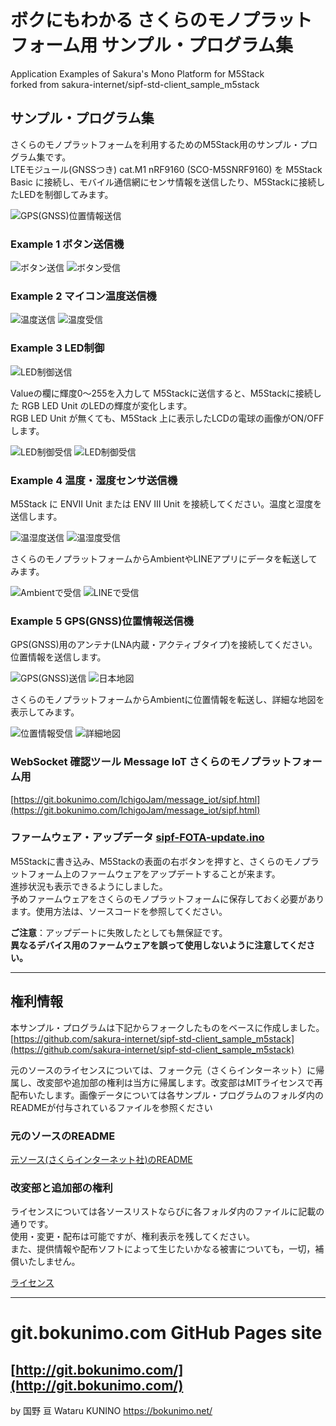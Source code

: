 # ボクにもわかる さくらのモノプラットフォーム用 サンプル・プログラム集
Application Examples of Sakura's Mono Platform for M5Stack  
forked from sakura-internet/sipf-std-client_sample_m5stack  

## サンプル・プログラム集
さくらのモノプラットフォームを利用するためのM5Stack用のサンプル・プログラム集です。  
LTEモジュール(GNSSつき) cat.M1 nRF9160 (SCO-M5SNRF9160) を M5Stack Basic に接続し、モバイル通信網にセンサ情報を送信したり、M5Stackに接続したLEDを制御してみます。  

![GPS(GNSS)位置情報送信](/images/ex05_gnss.gif)


### Example 1 ボタン送信機

![ボタン送信](/images/ex01_lcd01.gif)
![ボタン受信](/images/ex01_wstool.gif)

### Example 2 マイコン温度送信機

![温度送信](/images/ex02_lcd01.gif)
![温度受信](/images/ex02_wstool.gif)

### Example 3 LED制御

![LED制御送信](/images/ex03_wstool.gif)  

Valueの欄に輝度0～255を入力して M5Stackに送信すると、M5Stackに接続した RGB LED Unit のLEDの輝度が変化します。  
RGB LED Unit が無くても、M5Stack 上に表示したLCDの電球の画像がON/OFFします。

![LED制御受信](/images/ex03_lcd01.gif)
![LED制御受信](/images/ex03_lcd02.gif)

### Example 4 温度・湿度センサ送信機

M5Stack に ENVⅡ Unit または ENV Ⅲ Unit を接続してください。温度と湿度を送信します。  

![温湿度送信](/images/ex04_lcd02.gif)
![温湿度受信](/images/ex04_wstool.gif)  

さくらのモノプラットフォームからAmbientやLINEアプリにデータを転送してみます。  

![Ambientで受信](/images/ex04_ambient.gif)
![LINEで受信](/images/ex04_line.gif)  

### Example 5 GPS(GNSS)位置情報送信機

GPS(GNSS)用のアンテナ(LNA内蔵・アクティブタイプ)を接続してください。位置情報を送信します。  

![GPS(GNSS)送信](/images/ex05_lcd01.gif)
![日本地図](/images/ex05_lcd02.gif)

さくらのモノプラットフォームからAmbientに位置情報を転送し、詳細な地図を表示してみます。  

![位置情報受信](/images/ex05_wstool.gif)
![詳細地図](/images/ex05_ambient.gif)

### WebSocket 確認ツール Message IoT さくらのモノプラットフォーム用
  [https://git.bokunimo.com/IchigoJam/message_iot/sipf.html](https://git.bokunimo.com/IchigoJam/message_iot/sipf.html)

### ファームウェア・アップデータ [sipf-FOTA-update.ino](/sipf-FOTA-update/sipf-FOTA-update.ino)  

M5Stackに書き込み、M5Stackの表面の右ボタンを押すと、さくらのモノプラットフォーム上のファームウェアをアップデートすることが来ます。  
進捗状況も表示できるようにしました。  
予めファームウェアをさくらのモノプラットフォームに保存しておく必要があります。使用方法は、ソースコードを参照してください。  

**ご注意**：アップデートに失敗したとしても無保証です。  
**異なるデバイス用のファームウェアを誤って使用しないように注意してください。**  

-------------------------------------------------------------------------------------------------------

## 権利情報

本サンプル・プログラムは下記からフォークしたものをベースに作成しました。  
  [https://github.com/sakura-internet/sipf-std-client_sample_m5stack](https://github.com/sakura-internet/sipf-std-client_sample_m5stack)

元のソースのライセンスについては、フォーク元（さくらインターネット）に帰属し、改変部や追加部の権利は当方に帰属します。改変部はMITライセンスで再配布いたします。画像データについては各サンプル・プログラムのフォルダ内のREADMEが付与されているファイルを参照ください  

### 元のソースのREADME

[元ソース(さくらインターネット社)のREADME](/README_sakura.md)

### 改変部と追加部の権利

ライセンスについては各ソースリストならびに各フォルダ内のファイルに記載の通りです。  
使用・変更・配布は可能ですが、権利表示を残してください。  
また、提供情報や配布ソフトによって生じたいかなる被害についても，一切，補償いたしません。  

[ライセンス](/LICENSE)

----------------------------------------------------------------
# git.bokunimo.com GitHub Pages site
[http://git.bokunimo.com/](http://git.bokunimo.com/)  
----------------------------------------------------------------

by 国野 亘 Wataru KUNINO <https://bokunimo.net/>
